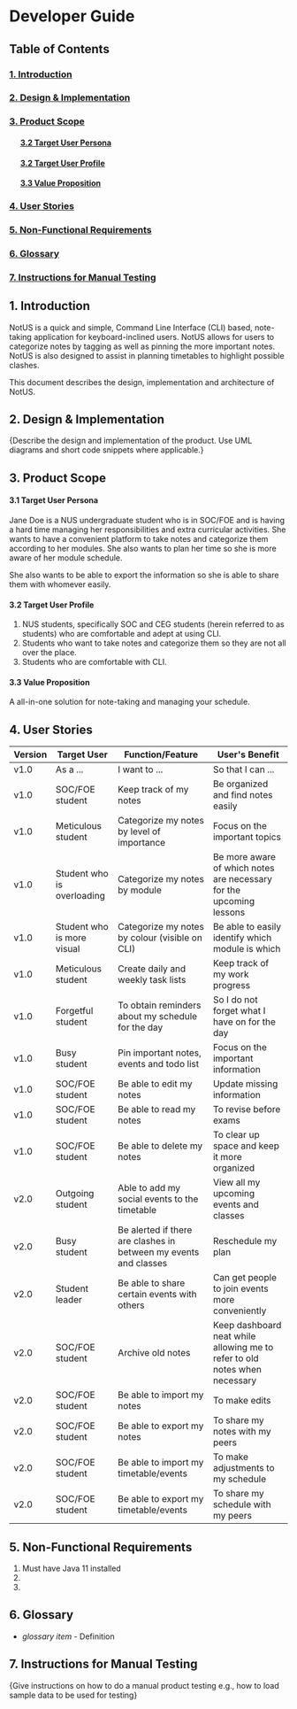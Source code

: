 # Developer Guide

## Table of Contents
### [1. Introduction](#intro)
### [2. Design & Implementation](#design)
### [3. Product Scope](#scope)
#### &nbsp;&nbsp;&nbsp;&nbsp;&nbsp;&nbsp;[3.2 Target User Persona](#userpersona)
#### &nbsp;&nbsp;&nbsp;&nbsp;&nbsp;&nbsp;[3.2 Target User Profile](#userprofile)
#### &nbsp;&nbsp;&nbsp;&nbsp;&nbsp;&nbsp;[3.3 Value Proposition](#value)
### [4. User Stories](#userstories)
### [5. Non-Functional Requirements](#nfr)
### [6. Glossary](#gloss)
### [7. Instructions for Manual Testing](#testinstr)


## <a id="intro">1. Introduction</a>
NotUS is a quick and simple, Command Line Interface (CLI) based, note-taking application for keyboard-inclined users. NotUS allows for users to categorize notes by tagging as well as pinning the more important notes. NotUS is also designed to assist in planning timetables to highlight possible clashes.

This document describes the design, implementation and architecture of NotUS.

## <a id="design">2. Design & Implementation</a>

{Describe the design and implementation of the product. Use UML diagrams and short code snippets where applicable.}


## <a id="scope">3. Product Scope</a>
#### <a id="userpersona">3.1 Target User Persona</a>

Jane Doe is a NUS undergraduate student who is in SOC/FOE and is having a hard time managing her responsibilities and extra curricular activities. She wants to have a convenient platform to take notes and categorize them according to her modules. She also wants to plan her time so she is more aware of her module schedule.

She also wants to be able to export the information so she is able to share them with whomever easily.

#### <a id="userprofile">3.2 Target User Profile</a>

1. NUS students, specifically SOC and CEG students (herein referred to as students) who are comfortable and adept at using CLI.
2. Students who want to take notes and categorize them so they are not all over the place.
3. Students who are comfortable with CLI.

#### <a id="value">3.3 Value Proposition</a>

A all-in-one solution for note-taking and managing your schedule.


## <a id="userstories">4. User Stories</a>

| Version | Target User | Function/Feature | User's Benefit |
|--------|----------|---------------|------------------|
|v1.0| As a ... | I want to ... | So that I can ... |
|v1.0|SOC/FOE student|Keep track of my notes|Be organized and find notes easily|
|v1.0|Meticulous student|Categorize my notes by level of importance|Focus on the important topics|
|v1.0|Student who is overloading|Categorize my notes by module|Be more aware of which notes are necessary for the upcoming lessons|
|v1.0|Student who is more visual|Categorize my notes by colour (visible on CLI)|Be able to easily identify which module is which|
|v1.0|Meticulous student|Create daily and weekly task lists|Keep track of my work progress|
|v1.0|Forgetful student|To obtain reminders about my schedule for the day|So I do not forget what I have on for the day|
|v1.0|Busy student|Pin important notes, events and todo list|Focus on the important information|
|v1.0|SOC/FOE student|Be able to edit my notes|Update missing information|
|v1.0|SOC/FOE student|Be able to read my notes|To revise before exams|
|v1.0|SOC/FOE student|Be able to delete my notes|To clear up space and keep it more organized|
|v2.0|Outgoing student|Able to add my social events to the timetable|View all my upcoming events and classes|
|v2.0|Busy student|Be alerted if there are clashes in between my events and classes|Reschedule my plan|
|v2.0|Student leader|Be able to share certain events with others|Can get people to join events more conveniently|
|v2.0|SOC/FOE student|Archive old notes|Keep dashboard neat while allowing me to refer to old notes when necessary|
|v2.0|SOC/FOE student|Be able to import my notes|To make edits|
|v2.0|SOC/FOE student|Be able to export my notes|To share my notes with my peers|
|v2.0|SOC/FOE student|Be able to import my timetable/events|To make adjustments to my schedule|
|v2.0|SOC/FOE student|Be able to export my timetable/events|To share my schedule with my peers|


## <a id="nfr">5. Non-Functional Requirements</a>

1. Must have Java 11 installed
2.
3.


## <a id="gloss">6. Glossary</a>

* *glossary item* - Definition


## <a id="testinstr">7. Instructions for Manual Testing</a>

{Give instructions on how to do a manual product testing e.g., how to load sample data to be used for testing}
